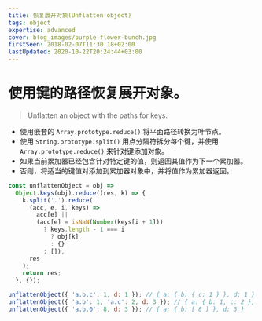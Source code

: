 ```yaml
---
title: 恢复展开对象(Unflatten object)
tags: object
expertise: advanced
cover: blog_images/purple-flower-bunch.jpg
firstSeen: 2018-02-07T11:30:18+02:00
lastUpdated: 2020-10-22T20:24:44+03:00
---
```


# 使用键的路径恢复展开对象。
> Unflatten an object with the paths for keys.

- 使用嵌套的 `Array.prototype.reduce()` 将平面路径转换为叶节点。
- 使用 `String.prototype.split()` 用点分隔符拆分每个键，并使用 `Array.prototype.reduce()` 来针对键添加对象。
- 如果当前累加器已经包含针对特定键的值，则返回其值作为下一个累加器。
- 否则，将适当的键值对添加到累加器对象中，并将值作为累加器返回。

```js
const unflattenObject = obj =>
  Object.keys(obj).reduce((res, k) => {
    k.split('.').reduce(
      (acc, e, i, keys) =>
        acc[e] ||
        (acc[e] = isNaN(Number(keys[i + 1]))
          ? keys.length - 1 === i
            ? obj[k]
            : {}
          : []),
      res
    );
    return res;
  }, {});
```

```js
unflattenObject({ 'a.b.c': 1, d: 1 }); // { a: { b: { c: 1 } }, d: 1 }
unflattenObject({ 'a.b': 1, 'a.c': 2, d: 3 }); // { a: { b: 1, c: 2 }, d: 3 }
unflattenObject({ 'a.b.0': 8, d: 3 }); // { a: { b: [ 8 ] }, d: 3 }
```
